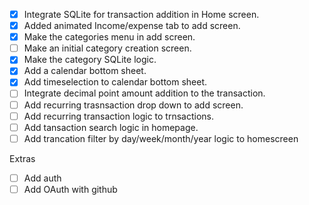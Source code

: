 - [x] Integrate SQLite for transaction addition in Home screen.
- [x] Added animated Income/expense tab to add screen.
- [x] Make the categories menu in add screen.
- [ ] Make an initial category creation screen.
- [x] Make the category SQLite logic.
- [x] Add a calendar bottom sheet.
- [x] Add timeselection to calendar bottom sheet.
- [ ] Integrate decimal point amount addition to the transaction.
- [ ] Add recurring trasnsaction drop down to add screen.
- [ ] Add recurring transaction logic to trnsactions.
- [ ] Add tansaction search logic in homepage.
- [ ] Add trancation filter by day/week/month/year logic to homescreen

Extras

- [ ] Add auth
- [ ] Add OAuth with github
